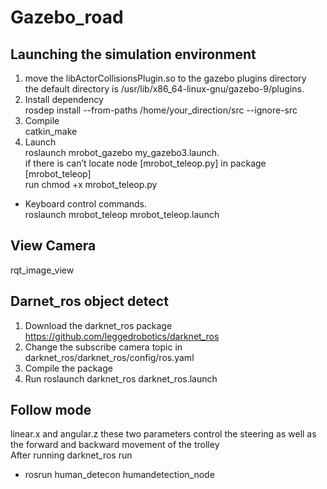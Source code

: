 # Gazebo_road

## Launching the simulation environment
1. move the libActorCollisionsPlugin.so to the gazebo plugins directory  
the default directory is /usr/lib/x86_64-linux-gnu/gazebo-9/plugins.  
2. Install dependency  
rosdep install --from-paths /home/your_direction/src --ignore-src  
3. Compile  
catkin_make  
4. Launch  
roslaunch mrobot_gazebo my_gazebo3.launch.        
if there is can’t locate node [mrobot_teleop.py] in package [mrobot_teleop]    
run chmod +x mrobot_teleop.py   
* Keyboard control commands.  
roslaunch mrobot_teleop mrobot_teleop.launch
## View Camera
rqt_image_view
## Darnet_ros object detect
1. Download the darknet_ros package  
https://github.com/leggedrobotics/darknet_ros    
2. Change the subscribe camera topic in darknet_ros/darknet_ros/config/ros.yaml
3. Compile the package
4. Run roslaunch darknet_ros darknet_ros.launch
##  Follow mode   
linear.x and angular.z these two parameters control the steering as well as the forward and backward movement of the trolley  
After running darknet_ros run   
* rosrun human_detecon  humandetection_node


